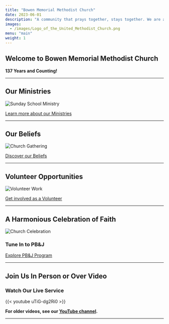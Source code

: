 ```yaml
---
title: "Bowen Memorial Methodist Church"
date: 2023-06-01
description: "A community that prays together, stays together. We are a church that seek to glorify our Lord Jesus in everything we do in our lives. Join us and be blessed."
images:
  - /images/Logo_of_the_United_Methodist_Church.png
menu: "main"
weight: 1 
---
```


<!-- ![Bowen Memorial Methodist Church Logo](/images/logo.webp "Church Logo") -->

## Welcome to Bowen Memorial Methodist Church

**137 Years and Counting!**

---

## Our Ministries

![Sunday School Ministry](/images/Bowen-Sunday-School.jpg "Sunday School Activities")

[Learn more about our Ministries](/ministries/)

---

## Our Beliefs

![Church Gathering](/images/Intro.jpg "Church Community")

[Discover our Beliefs](/beliefs/)

---

## Volunteer Opportunities

![Volunteer Work](/images/Volunteer.jpg "Volunteering at Church")

[Get involved as a Volunteer](/volunteer/)

---

## A Harmonious Celebration of Faith

![Church Celebration](/images/flute.webp "Church Celebration")

### Tune In to PB&J

[Explore PB&J Program](/pbj/)

---

## Join Us In Person or Over Video

### Watch Our Live Service

{{< youtube uTiG-dg2Ri0 >}}

**For older videos, see our [YouTube channel](https://www.youtube.com/@bowenchurch).**

---

